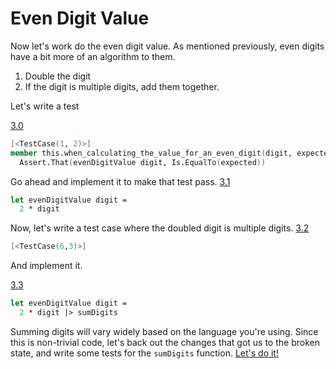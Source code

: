 # Even Digit Value

Now let's work do the even digit value. As mentioned previously, even digits have a bit more of an algorithm to them.

1. Double the digit
2. If the digit is multiple digits, add them together.

Let's write a test

[3.0](../../compare/step-2-2...step-3-0)
```fsharp
[<TestCase(1, 2)>]
member this.when_calculating_the_value_for_an_even_digit(digit, expected) =
  Assert.That(evenDigitValue digit, Is.EqualTo(expected))
```

Go ahead and implement it to make that test pass.
[3.1](../../compare/step-3-0...step-3-1)
```fsharp
let evenDigitValue digit =
  2 * digit
```

Now, let's write a test case where the doubled digit is multiple digits.
[3.2](../../compare/step-3-1...step-3-2)
```fsharp
[<TestCase(6,3)>]
```

And implement it.

[3.3](../../compare/step-3-2...step-3-3)
```fsharp
let evenDigitValue digit =
  2 * digit |> sumDigits
```

Summing digits will vary widely based on the language you're using. Since this is non-trivial code, let's back out the changes that got us to the broken state, and write some tests for the `sumDigits` function. [Let's do it!](step-4.md)

